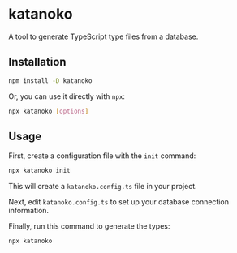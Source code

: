 # katanoko
A tool to generate TypeScript type files from a database.

## Installation

```bash
npm install -D katanoko
```

Or, you can use it directly with `npx`:

```bash
npx katanoko [options]
```

## Usage

First, create a configuration file with the `init` command:

```bash
npx katanoko init
```

This will create a `katanoko.config.ts` file in your project.

Next, edit `katanoko.config.ts` to set up your database connection information.

Finally, run this command to generate the types:

```bash
npx katanoko
```

